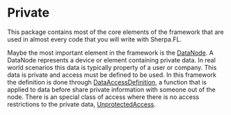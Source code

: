 # Private

This package contains most of the core elements of the framework that are used in almost every code that you will write 
with Sherpa.FL. 

Maybe the most important element in the framework is the [DataNode](../data_node). A DataNode represents a 
device or element containing private data. In real world scenarios this data is typically property of a user or company.
 This data is private and access must be defined to be used. In this framework the definition is done through 
 [DataAccessDefinition](../data/#dataaccessdefinition), a function that is applied to data before share private
 information with someone out of the node. There is an special class of access where there is no access restrictions to 
 the private data, [UnprotectedAccess](../data/#unprotectedaccess).